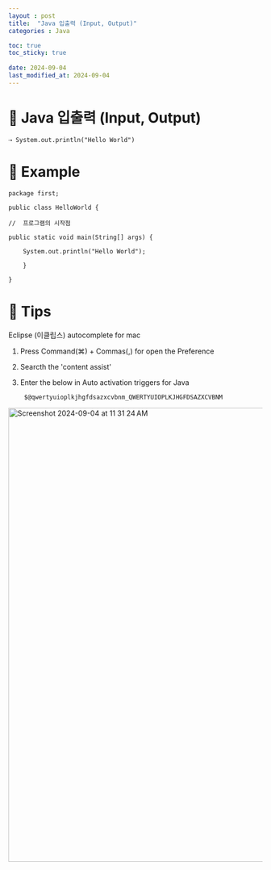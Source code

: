 ```yaml
---
layout : post
title:  "Java 입출력 (Input, Output)"
categories : Java

toc: true
toc_sticky: true
 
date: 2024-09-04
last_modified_at: 2024-09-04
---
```


# 🌸  Java 입출력 (Input, Output)

    ⇢ System.out.println("Hello World")



# 🌸  Example

    package first;
    
    public class HelloWorld {
    
    //	프로그램의 시작점

	public static void main(String[] args) {

		System.out.println("Hello World");

	    }

    }


# 🌸  Tips

Eclipse (이클립스) autocomplete for mac

1. Press Command(⌘) + Commas(,) for open the Preference

2. Searcth the 'content assist'

3. Enter the below in Auto activation triggers for Java 

        $@qwertyuioplkjhgfdsazxcvbnm_QWERTYUIOPLKJHGFDSAZXCVBNM



<img width="900" alt="Screenshot 2024-09-04 at 11 31 24 AM" src="https://github.com/user-attachments/assets/9daefe12-2d15-4c3d-90e4-713050f031c5">




